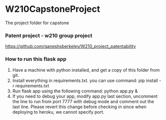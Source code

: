 # W210CapstoneProject
The project folder for capstone

### Patent project - w210 group project 
https://github.com/ganeshsberkeley/W210_project_patentability

### How to run this flask app 
1. Have a machine with python installed, and get a copy of this folder from git.  
2. Install everything in requirements.txt. you can use command: pip install -r requirements.txt
3. Run flask app using the following command: python app.py &
4. If you need to debug your app, modify app.py last section, uncomment the line to run from port 7777 with debug mode and comment out the last line. Please revert this change before checking in since when deploying to heroku, we cannot specify port. 